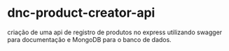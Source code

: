 # dnc-product-creator-api
criação de uma api de registro de produtos no express utilizando swagger para documentação e MongoDB para o banco de dados.
